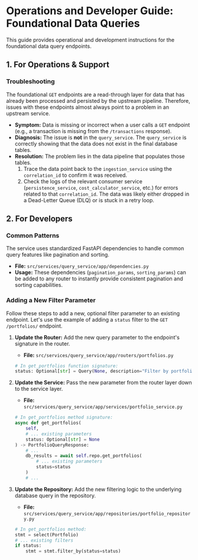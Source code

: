 # Operations and Developer Guide: Foundational Data Queries

This guide provides operational and development instructions for the foundational data query endpoints.

## 1. For Operations & Support

### Troubleshooting

The foundational `GET` endpoints are a read-through layer for data that has already been processed and persisted by the upstream pipeline. Therefore, issues with these endpoints almost always point to a problem in an upstream service.

* **Symptom:** Data is missing or incorrect when a user calls a `GET` endpoint (e.g., a transaction is missing from the `/transactions` response).
* **Diagnosis:** The issue is **not** in the `query_service`. The `query_service` is correctly showing that the data does not exist in the final database tables.
* **Resolution:** The problem lies in the data pipeline that populates those tables.
    1.  Trace the data point back to the `ingestion_service` using the `correlation_id` to confirm it was received.
    2.  Check the logs of the relevant consumer service (`persistence_service`, `cost_calculator_service`, etc.) for errors related to that `correlation_id`. The data was likely either dropped in a Dead-Letter Queue (DLQ) or is stuck in a retry loop.

## 2. For Developers

### Common Patterns

The service uses standardized FastAPI dependencies to handle common query features like pagination and sorting.

* **File:** `src/services/query_service/app/dependencies.py`
* **Usage:** These dependencies (`pagination_params`, `sorting_params`) can be added to any router to instantly provide consistent pagination and sorting capabilities.

### Adding a New Filter Parameter

Follow these steps to add a new, optional filter parameter to an existing endpoint. Let's use the example of adding a `status` filter to the `GET /portfolios/` endpoint.

1.  **Update the Router:** Add the new query parameter to the endpoint's signature in the router.
    * **File:** `src/services/query_service/app/routers/portfolios.py`
    ```python
    # In get_portfolios function signature:
    status: Optional[str] = Query(None, description="Filter by portfolio status."),
    ```

2.  **Update the Service:** Pass the new parameter from the router layer down to the service layer.
    * **File:** `src/services/query_service/app/services/portfolio_service.py`
    ```python
    # In get_portfolios method signature:
    async def get_portfolios(
        self,
        # ... existing parameters
        status: Optional[str] = None
    ) -> PortfolioQueryResponse:
        # ...
        db_results = await self.repo.get_portfolios(
            # ... existing parameters
            status=status
        )
        # ...
    ```

3.  **Update the Repository:** Add the new filtering logic to the underlying database query in the repository.
    * **File:** `src/services/query_service/app/repositories/portfolio_repository.py`
    ```python
    # In get_portfolios method:
    stmt = select(Portfolio)
    # ... existing filters
    if status:
        stmt = stmt.filter_by(status=status)
    ```